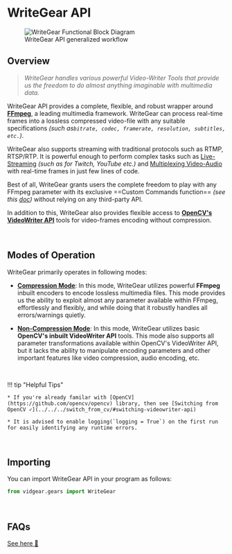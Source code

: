 <!--
===============================================
vidgear library source-code is deployed under the Apache 2.0 License:

Copyright (c) 2019 Abhishek Thakur(@abhiTronix) <abhi.una12@gmail.com>

Licensed under the Apache License, Version 2.0 (the "License");
you may not use this file except in compliance with the License.
You may obtain a copy of the License at

   http://www.apache.org/licenses/LICENSE-2.0

Unless required by applicable law or agreed to in writing, software
distributed under the License is distributed on an "AS IS" BASIS,
WITHOUT WARRANTIES OR CONDITIONS OF ANY KIND, either express or implied.
See the License for the specific language governing permissions and
limitations under the License.
===============================================
-->

# WriteGear API 

<figure>
  <img src="../../../assets/images/writegear.png" alt="WriteGear Functional Block Diagram" loading="lazy" class="center-small shadow"/>
  <figcaption>WriteGear API generalized workflow</figcaption>
</figure>

## Overview

> *WriteGear handles various powerful Video-Writer Tools that provide us the freedom to do almost anything imaginable with multimedia data.*

WriteGear API provides a complete, flexible, and robust wrapper around [**FFmpeg**](https://ffmpeg.org/), a leading multimedia framework. WriteGear can process real-time frames into a lossless compressed video-file with any suitable specifications _(such as`bitrate, codec, framerate, resolution, subtitles,  etc.`)_. 

WriteGear also supports streaming with traditional protocols such as RTMP, RTSP/RTP. It is powerful enough to perform complex tasks such as [Live-Streaming](../compression/usage/#using-compression-mode-for-live-streaming) _(such as for Twitch, YouTube etc.)_ and [Multiplexing Video-Audio](../compression/usage/#using-compression-mode-with-live-audio-input) with real-time frames in just few lines of code.

Best of all, WriteGear grants users the complete freedom to play with any FFmpeg parameter with its exclusive ==Custom Commands function== _(see this [doc](../compression/advanced/cciw/))_ without relying on any third-party API.

In addition to this, WriteGear also provides flexible access to [**OpenCV's VideoWriter API**](https://docs.opencv.org/3.4/d8/dfe/classcv_1_1VideoCapture.html) tools for video-frames encoding without compression.

&thinsp; 

## Modes of Operation

WriteGear primarily operates in following modes:

* [**Compression Mode**](../compression/overview/): In this mode, WriteGear utilizes powerful **FFmpeg** inbuilt encoders to encode lossless multimedia files. This mode provides us the ability to exploit almost any parameter available within FFmpeg, effortlessly and flexibly, and while doing that it robustly handles all errors/warnings quietly.

* [**Non-Compression Mode**](../non_compression/overview/): In this mode, WriteGear utilizes basic **OpenCV's inbuilt VideoWriter API** tools. This mode also supports all parameter transformations available within OpenCV's VideoWriter API, but it lacks the ability to manipulate encoding parameters and other important features like video compression, audio encoding, etc.


&thinsp; 


!!! tip "Helpful Tips"

	* If you're already familar with [OpenCV](https://github.com/opencv/opencv) library, then see [Switching from OpenCV ➶](../../../switch_from_cv/#switching-videowriter-api)

	* It is advised to enable logging(`logging = True`) on the first run for easily identifying any runtime errors.

&thinsp; 

## Importing

You can import WriteGear API in your program as follows:

```python
from vidgear.gears import WriteGear
```

&thinsp; 

## FAQs

<div>
<a href="../../../help/writegear_faqs/">See here 🚀</a>
</div>  

&thinsp; 